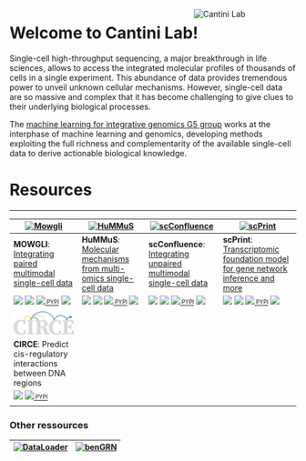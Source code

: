 [<img alt="Cantini Lab" src="https://raw.githubusercontent.com/cantinilab/.github/main/profile/logos/cantinilab.png" align="right" width="180"/>]([https://saezlab.org/](https://research.pasteur.fr/en/team/machine-learning-for-integrative-genomics/))

# Welcome to Cantini Lab!


Single-cell high-throughput sequencing, a major breakthrough in life sciences, allows to access the integrated molecular profiles of thousands of cells in a single experiment. This abundance of data provides tremendous power to unveil unknown cellular mechanisms. However, single-cell data are so massive and complex that it has become challenging to give clues to their underlying biological processes.

The [machine learning for integrative genomics G5 group](https://research.pasteur.fr/en/team/machine-learning-for-integrative-genomics/) works at the interphase of machine learning and genomics, developing methods exploiting the full richness and complementarity of the available single-cell data to derive actionable biological knowledge.


# Resources
***
| [<img alt="Mowgli" src="https://raw.githubusercontent.com/r-trimbour/.github/main/profile/logos/mowgli.png" width="600"/>](https://github.com/cantinilab/Mowgli) | [<img alt="HuMMuS" src="https://raw.githubusercontent.com/r-trimbour/.github/main/profile/logos/hummus.png" heigth="20"/>](https://github.com/cantinilab/HuMMuS) | [<img alt="scConfluence" src="https://raw.githubusercontent.com/r-trimbour/.github/main/profile/logos/scconfluence.png" width="400"/>](https://github.com/cantinilab/scconfluence) | [<img alt="scPrint" src="https://raw.githubusercontent.com/r-trimbour/.github/main/profile/logos/scprint.png" width="500"/>](https://github.com/cantinilab/scPrint) |
| --- | --- | --- | --- |
| **MOWGLI**: [Integrating paired multimodal single-cell data](https://doi.org/10.1038/s41467-023-43019-2) | **HuMMuS**: [Molecular mechanisms from multi-omics single-cell data](https://doi.org/10.1093/bioinformatics/btae143) | **scConfluence**: [Integrating unpaired multimodal single-cell data](https://doi.org/10.1038/s41467-024-51382-x) | **scPrint**: [Transcriptomic foundation model for gene network inference and more](https://doi.org/10.1101/2024.07.29.605556) |
| [<img src="https://raw.githubusercontent.com/saezlab/.github/main/profile/icons/home.svg" height="16">](mowgli.rtfd.io) [<img src="https://raw.githubusercontent.com/saezlab/.github/main/profile/icons/python.svg" height="16">](https://github.com/cantinilab/Mowgli) [<img src="https://raw.githubusercontent.com/saezlab/.github/main/profile/icons/package.svg" height="16"><sub><sup> PYPI</sup></sub>](https://pypi.org/project/mowgli/) [<img src="https://raw.githubusercontent.com/saezlab/.github/main/profile/icons/article.svg" height="16">](https://doi.org/10.1038/s41467-023-43019-2) | [<img src="https://raw.githubusercontent.com/saezlab/.github/main/profile/icons/home.svg" height="16">](https://cantinilab.github.io/HuMMuS/) [<img src="https://raw.githubusercontent.com/saezlab/.github/main/profile/icons/r.svg" height="16">](https://github.com/cantinilab/HuMMuS) [<img src="https://raw.githubusercontent.com/saezlab/.github/main/profile/icons/package.svg" height="16"><sub><sup> PYPI</sup></sub>](https://pypi.org/project/hummuspy/) [<img src="https://raw.githubusercontent.com/saezlab/.github/main/profile/icons/article.svg" height="16">](https://doi.org/10.1093/bioinformatics/btae143) | [<img src="https://raw.githubusercontent.com/saezlab/.github/main/profile/icons/home.svg" height="16">](scconfluence.rtfd.io) [<img src="https://raw.githubusercontent.com/saezlab/.github/main/profile/icons/python.svg" height="16">](https://github.com/cantinilab/scConfluence) [<img src="https://raw.githubusercontent.com/saezlab/.github/main/profile/icons/package.svg" height="16"><sub><sup> PYPI</sup></sub>](https://pypi.org/project/scconfluence/) [<img src="https://raw.githubusercontent.com/saezlab/.github/main/profile/icons/article.svg" height="16">](https://doi.org/10.1038/s41467-024-51382-x) | [<img src="https://raw.githubusercontent.com/saezlab/.github/main/profile/icons/home.svg" height="16">](https://www.jkobject.com/scPRINT/) [<img src="https://raw.githubusercontent.com/saezlab/.github/main/profile/icons/python.svg" height="16">](https://github.com/cantinilab/scPrint) [<img src="https://raw.githubusercontent.com/saezlab/.github/main/profile/icons/package.svg" height="16"><sub><sup> PYPI</sup></sub>](https://pypi.org/project/scprint/) [<img src="https://raw.githubusercontent.com/saezlab/.github/main/profile/icons/article.svg" height="16">](https://doi.org/10.1101/2024.07.29.605556) |
|[<img src="https://raw.githubusercontent.com/cantinilab/circe/main/logo_dark_theme.svg" width="600">](https://github.com/cantinilab/circe) |
| **CIRCE**: Predict cis-regulatory interactions between DNA regions |
|[<img src="https://raw.githubusercontent.com/saezlab/.github/main/profile/icons/python.svg" height="16">](https://github.com/cantinilab/circe) [<img src="https://raw.githubusercontent.com/saezlab/.github/main/profile/icons/package.svg" height="16"><sub><sup> PYPI</sup></sub>](https://pypi.org/project/circe-py/)

### Other ressources
| [<img alt="DataLoader" src="https://raw.githubusercontent.com/r-trimbour/.github/main/profile/logos/dataloader.png" width="200"/>](https://github.com/cantinilab/dataloader) | [<img alt="benGRN" src="https://raw.githubusercontent.com/r-trimbour/.github/main/profile/logos/bengrn.png" width="200"/>](https://github.com/cantinilab/bengrn) |
| --- | --- |
